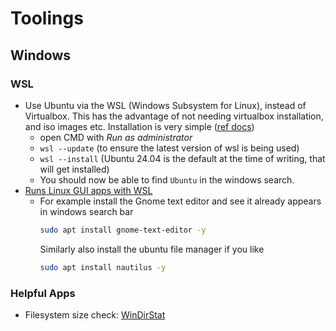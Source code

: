 # Toolings

## Windows

### WSL

* Use Ubuntu via the WSL (Windows Subsystem for Linux), instead of Virtualbox.
  This has the advantage of not needing virtualbox installation, and iso images etc.
  Installation is very simple ([ref docs](https://learn.microsoft.com/en-us/windows/wsl/install))
  * open CMD with _Run as administrator_
  * `wsl --update` (to ensure the latest version of wsl is being used)
  * `wsl --install` (Ubuntu 24.04 is the default at the time of writing, that will get installed)
  * You should now be able to find `Ubuntu` in the windows search.
* [Runs Linux GUI apps with WSL](https://learn.microsoft.com/en-us/windows/wsl/tutorials/gui-apps)
  * For example install the Gnome text editor and see it already appears in windows search bar
    ```bash
    sudo apt install gnome-text-editor -y
    ```
    Similarly also install the ubuntu file manager if you like
    ```bash
    sudo apt install nautilus -y
    ```
### Helpful Apps

* Filesystem size check: [WinDirStat](https://windirstat.net/download.html)